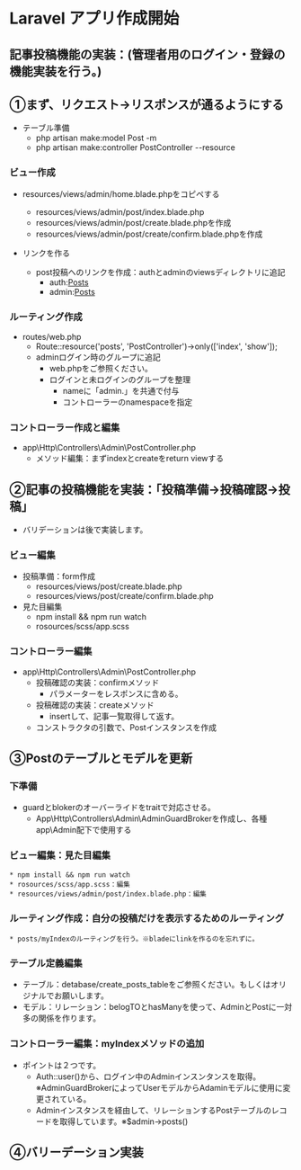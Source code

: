 # Laravel アプリ作成開始

## 記事投稿機能の実装：(管理者用のログイン・登録の機能実装を行う。)

## ①まず、リクエスト→リスポンスが通るようにする

* テーブル準備
    * php artisan make:model Post -m
    * php artisan make:controller PostController --resource

### ビュー作成
* resources/views/admin/home.blade.phpをコピペする
    * resources/views/admin/post/index.blade.php
    * resources/views/admin/post/create.blade.phpを作成
    * resources/views/admin/post/create/confirm.blade.phpを作成
    

* リンクを作る
    * post投稿へのリンクを作成：authとadminのviewsディレクトリに追記
        * auth:<a href="{{ route('posts.index') }}">Posts</a>
        * admin:<a href="{{ route('admin.posts.index') }}">Posts</a>

### ルーティング作成
* routes/web.php
    * Route::resource('posts', 'PostController')->only(['index', 'show']);
    * adminログイン時のグループに追記
        * web.phpをご参照ください。
        * ログインと未ログインのグループを整理
            * nameに「admin.」を共通で付与
            * コントローラーのnamespaceを指定

### コントローラー作成と編集
* app\Http\Controllers\Admin\PostController.php
    * メソッド編集：まずindexとcreateをreturn viewする

## ②記事の投稿機能を実装：「投稿準備→投稿確認→投稿」

* バリデーションは後で実装します。

### ビュー編集

* 投稿準備：form作成
    * resources/views/post/create.blade.php
    * resources/views/post/create/confirm.blade.php
* 見た目編集
    * npm install && npm run watch
    * rosources/scss/app.scss

### コントローラー編集

* app\Http\Controllers\Admin\PostController.php
    * 投稿確認の実装：confirmメソッド
        * パラメーターをレスポンスに含める。
    * 投稿確認の実装：createメソッド
        * insertして、記事一覧取得して返す。
    * コンストラクタの引数で、Postインスタンスを作成

## ③Postのテーブルとモデルを更新

### 下準備
* guardとblokerのオーバーライドをtraitで対応させる。
    * App\Http\Controllers\Admin\AdminGuardBrokerを作成し、各種app\Admin配下で使用する
    

### ビュー編集：見た目編集
    * npm install && npm run watch
    * rosources/scss/app.scss：編集
    * resources/views/admin/post/index.blade.php：編集
    
### ルーティング作成：自分の投稿だけを表示するためのルーティング
    * posts/myIndexのルーティングを行う。※bladeにlinkを作るのを忘れずに。

### テーブル定義編集
* テーブル：detabase/create_posts_tableをご参照ください。もしくはオリジナルでお願いします。
* モデル：リレーション：belogTOとhasManyを使って、AdminとPostに一対多の関係を作ります。

### コントローラー編集：myIndexメソッドの追加
* ポイントは２つです。
    * Auth::user()から、ログイン中のAdminインスンタンスを取得。※AdminGuardBrokerによってUserモデルからAdaminモデルに使用に変更されている。
    * Adminインスタンスを経由して、リレーションするPostテーブルのレコードを取得しています。※$admin->posts()


## ④バリーデーション実装
